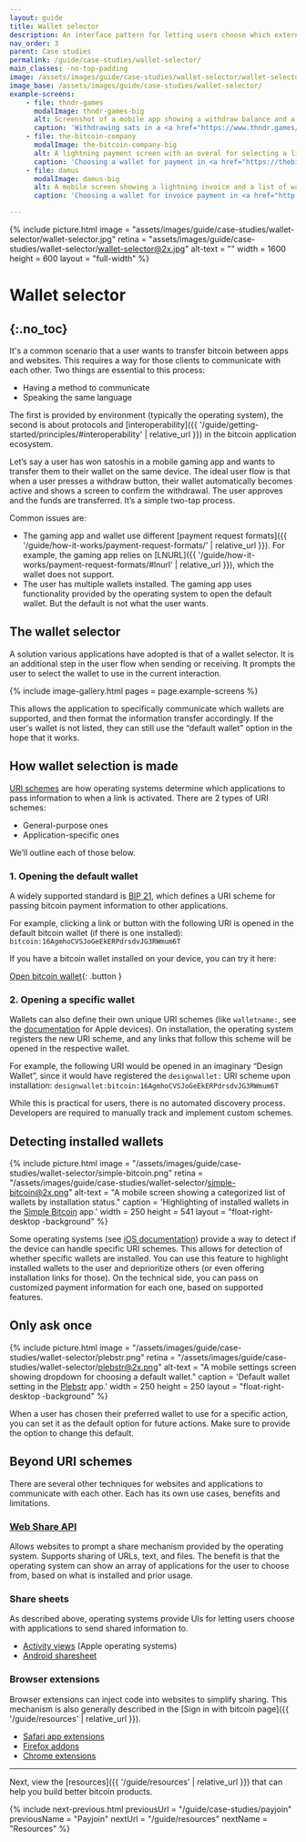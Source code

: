 ```yaml
---
layout: guide
title: Wallet selector
description: An interface pattern for letting users choose which external wallet to use when withdrawing, sending, or receiving in a bitcoin application.
nav_order: 3
parent: Case studies
permalink: /guide/case-studies/wallet-selector/
main_classes: -no-top-padding
image: /assets/images/guide/case-studies/wallet-selector/wallet-selector-preview.jpg
image_base: /assets/images/guide/case-studies/wallet-selector/
example-screens:
    - file: thndr-games
      modalImage: thndr-games-big
      alt: Screenshot of a mobile app showing a withdraw balance and a list of wallets.
      caption: 'Withdrawing sats in a <a href="https://www.thndr.games/" target="_blank" rel="nofollow noopener noreferrer">THNDR Games</a> app.'
    - file: the-bitcoin-company
      modalImage: the-bitcoin-company-big
      alt: A lightning payment screen with an overal for selecting a lightnig wallet from a list.
      caption: 'Choosing a wallet for payment in <a href="https://thebitcoincompany.com" target="_blank" rel="nofollow noopener noreferrer">The Bitcoin Company</a> app.'
    - file: damus
      modalImage: damus-big
      alt: A mobile screen showing a lightning invoice and a list of wallets to choose from.
      caption: 'Choosing a wallet for invoice payment in <a href="http://damus.io" target="_blank" rel="nofollow noopener noreferrer">Damus</a>.'

---
```


<!--

Editor's notes

Illustration sources: <>

-->

{% include picture.html
   image = "assets/images/guide/case-studies/wallet-selector/wallet-selector.jpg"
   retina = "assets/images/guide/case-studies/wallet-selector/wallet-selector@2x.jpg"
   alt-text = ""
   width = 1600
   height = 600
   layout = "full-width"
%}


# Wallet selector
{:.no_toc}
---

It's a common scenario that a user wants to transfer bitcoin between apps and websites. This requires a way for those clients to communicate with each other. Two things are essential to this process:

- Having a method to communicate
- Speaking the same language

The first is provided by environment (typically the operating system), the second is about protocols and [interoperability]({{ '/guide/getting-started/principles/#interoperability' | relative_url }}) in the bitcoin application ecosystem.

Let’s say a user has won satoshis in a mobile gaming app and wants to transfer them to their wallet on the same device. The ideal user flow is that when a user presses a withdraw button, their wallet automatically becomes active and shows a screen to confirm the withdrawal. The user approves and the funds are transferred. It’s a simple two-tap process.

Common issues are:
- The gaming app and wallet use different [payment request formats]({{ '/guide/how-it-works/payment-request-formats/' | relative_url }}). For example, the gaming app relies on [LNURL]({{ '/guide/how-it-works/payment-request-formats/#lnurl' | relative_url }}), which the wallet does not support.
- The user has multiple wallets installed. The gaming app uses functionality provided by the operating system to open the default wallet. But the default is not what the user wants.

## The wallet selector

A solution various applications have adopted is that of a wallet selector. It is an additional step in the user flow when sending or receiving. It prompts the user to select the wallet to use in the current interaction.

{% include image-gallery.html pages = page.example-screens %}

This allows the application to specifically communicate which wallets are supported, and then format the information transfer accordingly. If the user's wallet is not listed, they can still use the “default wallet” option in the hope that it works.

## How wallet selection is made

[URI schemes](https://en.wikipedia.org/wiki/List_of_URI_schemes) are how operating systems determine which applications to pass information to when a link is activated. There are 2 types of URI schemes:

- General-purpose ones
- Application-specific ones

We’ll outline each of those below.

### 1. Opening the default wallet

A widely supported standard is [BIP 21](https://github.com/bitcoin/bips/blob/master/bip-0021.mediawiki#Examples), which defines a URI scheme for passing bitcoin payment information to other applications.

For example, clicking a link or button with the following URI is opened in the default bitcoin wallet (if there is one installed):
`bitcoin:16AgmhoCVSJoGeEkERPdrsdvJG3RWmum6T`

If you have a bitcoin wallet installed on your device, you can try it here:

[Open bitcoin wallet](bitcoin:16AgmhoCVSJoGeEkERPdrsdvJG3RWmum6T){: .button }

### 2. Opening a specific wallet

Wallets can also define their own unique URI schemes (like `walletname:`, see the [documentation](https://developer.apple.com/documentation/xcode/defining-a-custom-url-scheme-for-your-app) for Apple devices). On installation, the operating system registers the new URI scheme, and any links that follow this scheme will be opened in the respective wallet.

For example, the following URI would be opened in an imaginary “Design Wallet”, since it would have registered the `designwallet:` URI scheme upon installation:
`designwallet:bitcoin:16AgmhoCVSJoGeEkERPdrsdvJG3RWmum6T`

While this is practical for users, there is no automated discovery process. Developers are required to manually track and implement custom schemes.

## Detecting installed wallets

<div class="center" markdown="1">

{% include picture.html
   image = "/assets/images/guide/case-studies/wallet-selector/simple-bitcoin.png"
   retina = "/assets/images/guide/case-studies/wallet-selector/simple-bitcoin@2x.png"
   alt-text = "A mobile screen showing a categorized list of wallets by installation status."
   caption = 'Highlighting of installed wallets in the  <a href="https://www.simple-bitcoin.app" target="_blank" rel="nofollow noopener noreferrer">Simple Bitcoin</a> app.'
   width = 250
   height = 541
   layout = "float-right-desktop -background"
%}

Some operating systems (see [iOS documentation](https://developer.apple.com/documentation/uikit/uiapplication/1622952-canopenurl)) provide a way to detect if the device can handle specific URI schemes. This allows for detection of whether specific wallets are installed. You can use this feature to highlight installed wallets to the user and deprioritize others (or even offering installation links for those). On the technical side, you can pass on customized payment information for each one, based on supported features.

</div>

## Only ask once

<div class="center" markdown="1">

{% include picture.html
   image = "/assets/images/guide/case-studies/wallet-selector/plebstr.png"
   retina = "/assets/images/guide/case-studies/wallet-selector/plebstr@2x.png"
   alt-text = "A mobile settings screen showing dropdown for choosing a default wallet."
   caption = 'Default wallet setting in the <a href="https://plebstr.com/" target="_blank" rel="nofollow noopener noreferrer">Plebstr</a> app.'
   width = 250
   height = 250
   layout = "float-right-desktop -background"
%}

When a user has chosen their preferred wallet to use for a specific action, you can set it as the default option for future actions. Make sure to provide the option to change this default.

</div>

## Beyond URI schemes

There are several other techniques for websites and applications to communicate with each other. Each has its own use cases, benefits and limitations.

### [Web Share API](https://developer.mozilla.org/en-US/docs/Web/API/Web_Share_API#)

Allows websites to prompt a share mechanism provided by the operating system. Supports sharing of URLs, text, and files. The benefit is that the operating system can show an array of applications for the user to choose from, based on what is installed and prior usage.

### Share sheets

As described above, operating systems provide UIs for letting users choose with applications to send shared information to.
- [Activity views](https://developer.apple.com/design/human-interface-guidelines/activity-views#app-top) (Apple operating systems)
- [Android sharesheet](https://developer.android.com/training/sharing/send)

### Browser extensions

Browser extensions can inject code into websites to simplify sharing. This mechanism is also generally described in the [Sign in with bitcoin page]({{ '/guide/resources' | relative_url }}).
- [Safari app extensions](https://developer.apple.com/documentation/safariservices/safari_app_extensions/building_a_safari_app_extension)
- [Firefox addons](https://addons.mozilla.org/en-US/developers/)
- [Chrome extensions](https://developer.chrome.com/docs/extensions/)

---

Next, view the [resources]({{ '/guide/resources' | relative_url }}) that can help you build better bitcoin products.

{% include next-previous.html
   previousUrl = "/guide/case-studies/payjoin"
   previousName = "Payjoin"
   nextUrl = "/guide/resources"
   nextName = "Resources"
%}
